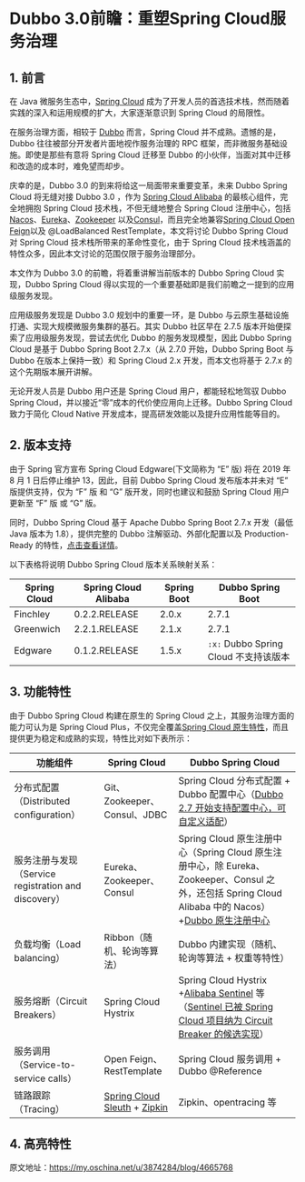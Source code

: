 # Dubbo 3.0前瞻：重塑Spring Cloud服务治理

## 1. 前言
在 Java 微服务生态中，[Spring Cloud](https://spring.io/projects/spring-cloud) 成为了开发人员的首选技术栈，然而随着实践的深入和运用规模的扩大，大家逐渐意识到 Spring Cloud 的局限性。

在服务治理方面，相较于 [Dubbo](https://dubbo.apache.org/) 而言，Spring Cloud 并不成熟。遗憾的是，Dubbo 往往被部分开发者片面地视作服务治理的 RPC 框架，而非微服务基础设施。即使是那些有意将 Spring Cloud 迁移至 Dubbo 的小伙伴，当面对其中迁移和改造的成本时，难免望而却步。

庆幸的是，Dubbo 3.0 的到来将给这一局面带来重要变革，未来 Dubbo Spring Cloud 将无缝对接 Dubbo 3.0 ，作为 [Spring Cloud Alibaba](https://github.com/spring-cloud-incubator/spring-cloud-alibaba) 的最核心组件，完全地拥抱 Spring Cloud 技术栈，不但无缝地整合 Spring Cloud 注册中心，包括[Nacos](https://nacos.io/)、[Eureka](https://github.com/Netflix/eureka)、[Zookeeper](https://zookeeper.apache.org/) 以及[Consul](https://www.consul.io/)，而且完全地兼容[Spring Cloud Open Feign](https://github.com/spring-cloud/spring-cloud-openfeign)以及 @LoadBalanced RestTemplate，本文将讨论 Dubbo Spring Cloud 对 Spring Cloud 技术栈所带来的革命性变化，由于 Spring Cloud 技术栈涵盖的特性众多，因此本文讨论的范围仅限于服务治理部分。

本文作为 Dubbo 3.0 的前瞻，将着重讲解当前版本的 Dubbo Spring Cloud 实现，Dubbo Spring Cloud 得以实现的一个重要基础即是我们前瞻之一提到的应用级服务发现。

应用级服务发现是 Dubbo 3.0 规划中的重要一环，是 Dubbo 与云原生基础设施打通、实现大规模微服务集群的基石。其实 Dubbo 社区早在 2.7.5 版本开始便探索了应用级服务发现，尝试去优化 Dubbo 的服务发现模型，因此 Dubbo Spring Cloud 是基于 Dubbo Spring Boot 2.7.x（从 2.7.0 开始，Dubbo Spring Boot 与 Dubbo 在版本上保持一致）和 Spring Cloud 2.x 开发，而本文也将基于 2.7.x 的这个先期版本展开讲解。

无论开发人员是 Dubbo 用户还是 Spring Cloud 用户，都能轻松地驾驭 Dubbo Spring Cloud，并以接近“零”成本的代价使应用向上迁移。Dubbo Spring Cloud 致力于简化 Cloud Native 开发成本，提高研发效能以及提升应用性能等目的。

## 2. 版本支持
由于 Spring 官方宣布 Spring Cloud Edgware(下文简称为 “E” 版) 将在 2019 年 8 月 1 日后停止维护 13，因此，目前 Dubbo Spring Cloud 发布版本并未对 “E” 版提供支持，仅为 “F” 版 和 “G” 版开发，同时也建议和鼓励 Spring Cloud 用户更新至 “F” 版 或 “G” 版。

同时，Dubbo Spring Cloud 基于 Apache Dubbo Spring Boot 2.7.x 开发（最低 Java 版本为 1.8），提供完整的 Dubbo 注解驱动、外部化配置以及 Production-Ready 的特性，[点击查看详情](https://github.com/apache/dubbo-spring-boot-project)。

以下表格将说明 Dubbo Spring Cloud 版本关系映射关系：

|Spring Cloud|Spring Cloud Alibaba|Spring Boot|Dubbo Spring Boot|
|------------|--------------------|-----------|-----------------|
|Finchley|0.2.2.RELEASE|2.0.x|2.7.1|
|Greenwich|2.2.1.RELEASE|2.1.x|2.7.1|
|Edgware|0.1.2.RELEASE|1.5.x|`:x:` Dubbo Spring Cloud 不支持该版本|

## 3. 功能特性
由于 Dubbo Spring Cloud 构建在原生的 Spring Cloud 之上，其服务治理方面的能力可认为是 Spring Cloud Plus，不仅完全覆盖[Spring Cloud 原生特性](https://cloud.spring.io/spring-cloud-static/Greenwich.RELEASE/single/spring-cloud.html#_features)，而且提供更为稳定和成熟的实现，特性比对如下表所示：

|功能组件|Spring Cloud|Dubbo Spring Cloud|
|------|------------|------------------|
|分布式配置（Distributed configuration）|Git、Zookeeper、Consul、JDBC|Spring Cloud 分布式配置 + Dubbo 配置中心（[Dubbo 2.7 开始支持配置中心，可自定义适配](http://dubbo.apache.org/zh-cn/docs/user/configuration/config-center.html)）|
|服务注册与发现（Service registration and discovery）|Eureka、Zookeeper、Consul|Spring Cloud 原生注册中心（Spring Cloud 原生注册中心，除 Eureka、Zookeeper、Consul 之外，还包括 Spring Cloud Alibaba 中的 Nacos）+[Dubbo 原生注册中心](http://dubbo.apache.org/zh-cn/docs/user/references/registry/introduction.html)|
|负载均衡（Load balancing）|Ribbon（随机、轮询等算法）|Dubbo 内建实现（随机、轮询等算法 + 权重等特性）|
|服务熔断（Circuit Breakers）|Spring Cloud Hystrix	|Spring Cloud Hystrix +[Alibaba Sentinel](https://github.com/alibaba/Sentinel/wiki/%E4%BB%8B%E7%BB%8D) 等（[Sentinel 已被 Spring Cloud 项目纳为 Circuit Breaker 的候选实现](https://spring.io/blog/2019/04/16/introducing-spring-cloud-circuit-breaker)）|
|服务调用（Service-to-service calls）|Open Feign、RestTemplate	|Spring Cloud 服务调用 + Dubbo @Reference|
|链路跟踪（Tracing）|[Spring Cloud Sleuth](https://spring.io/projects/spring-cloud-sleuth) + [Zipkin](https://github.com/apache/incubator-zipkin) |Zipkin、opentracing 等|

## 4. 高亮特性




原文地址：https://my.oschina.net/u/3874284/blog/4665768